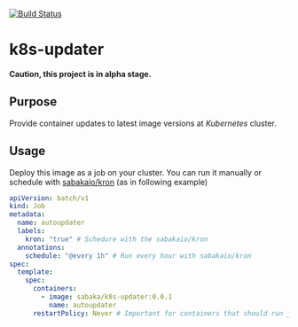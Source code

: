 [![Build Status](https://travis-ci.org/sabakaio/k8s-updater.svg?branch=master)](https://travis-ci.org/sabakaio/k8s-updater)

# k8s-updater

**Caution, this project is in alpha stage.**

## Purpose

Provide container updates to latest image versions at *Kubernetes* cluster.

## Usage 

Deploy this image as a job on your cluster. You can run it manually or schedule with [sabakaio/kron](https://github.com/sabakaio/kron) (as in following example)

```yaml
apiVersion: batch/v1
kind: Job
metadata:
  name: autoupdater
  labels:
    kron: "true" # Schedure with the sabakaio/kron
  annotations:
    schedule: "@every 1h" # Run every hour with sabakaio/kron
spec:
  template:
    spec:
      containers:
        - image: sabaka/k8s-updater:0.0.1
          name: autoupdater
      restartPolicy: Never # Important for containers that should run just once (by schedule)
```
